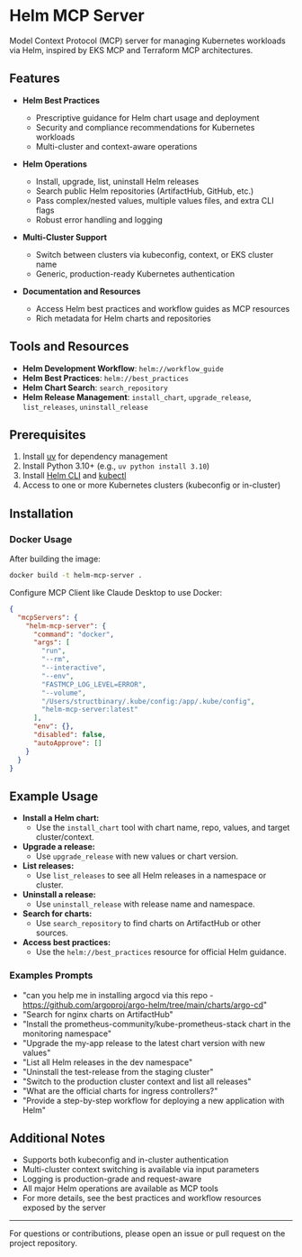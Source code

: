 # Helm MCP Server

Model Context Protocol (MCP) server for managing Kubernetes workloads via Helm, inspired by EKS MCP and Terraform MCP architectures.

## Features

- **Helm Best Practices**
  - Prescriptive guidance for Helm chart usage and deployment
  - Security and compliance recommendations for Kubernetes workloads
  - Multi-cluster and context-aware operations

- **Helm Operations**
  - Install, upgrade, list, uninstall Helm releases
  - Search public Helm repositories (ArtifactHub, GitHub, etc.)
  - Pass complex/nested values, multiple values files, and extra CLI flags
  - Robust error handling and logging

- **Multi-Cluster Support**
  - Switch between clusters via kubeconfig, context, or EKS cluster name
  - Generic, production-ready Kubernetes authentication

- **Documentation and Resources**
  - Access Helm best practices and workflow guides as MCP resources
  - Rich metadata for Helm charts and repositories

## Tools and Resources

- **Helm Development Workflow**: `helm://workflow_guide`
- **Helm Best Practices**: `helm://best_practices`
- **Helm Chart Search**: `search_repository`
- **Helm Release Management**: `install_chart`, `upgrade_release`, `list_releases`, `uninstall_release`

## Prerequisites

1. Install [uv](https://docs.astral.sh/uv/getting-started/installation/) for dependency management
2. Install Python 3.10+ (e.g., `uv python install 3.10`)
3. Install [Helm CLI](https://helm.sh/docs/intro/install/) and [kubectl](https://kubernetes.io/docs/tasks/tools/)
4. Access to one or more Kubernetes clusters (kubeconfig or in-cluster)

## Installation

### Docker Usage

After building the image:

```sh
docker build -t helm-mcp-server .
```

Configure MCP Client like Claude Desktop to use Docker:

```json
{
  "mcpServers": {
    "helm-mcp-server": {
      "command": "docker",
      "args": [
        "run",
        "--rm",
        "--interactive",
        "--env",
        "FASTMCP_LOG_LEVEL=ERROR",
        "--volume",
        "/Users/structbinary/.kube/config:/app/.kube/config",
        "helm-mcp-server:latest"
      ],
      "env": {},
      "disabled": false,
      "autoApprove": []
    }
  }
}
```

## Example Usage

- **Install a Helm chart:**
  - Use the `install_chart` tool with chart name, repo, values, and target cluster/context.
- **Upgrade a release:**
  - Use `upgrade_release` with new values or chart version.
- **List releases:**
  - Use `list_releases` to see all Helm releases in a namespace or cluster.
- **Uninstall a release:**
  - Use `uninstall_release` with release name and namespace.
- **Search for charts:**
  - Use `search_repository` to find charts on ArtifactHub or other sources.
- **Access best practices:**
  - Use the `helm://best_practices` resource for official Helm guidance.

### Examples Prompts
- "can you help me in installing argocd via this repo - https://github.com/argoproj/argo-helm/tree/main/charts/argo-cd"
- "Search for nginx charts on ArtifactHub"
- "Install the prometheus-community/kube-prometheus-stack chart in the monitoring namespace"
- "Upgrade the my-app release to the latest chart version with new values"
- "List all Helm releases in the dev namespace"
- "Uninstall the test-release from the staging cluster"
- "Switch to the production cluster context and list all releases"
- "What are the official charts for ingress controllers?"
- "Provide a step-by-step workflow for deploying a new application with Helm"

## Additional Notes

- Supports both kubeconfig and in-cluster authentication
- Multi-cluster context switching is available via input parameters
- Logging is production-grade and request-aware
- All major Helm operations are available as MCP tools
- For more details, see the best practices and workflow resources exposed by the server

---

For questions or contributions, please open an issue or pull request on the project repository.
